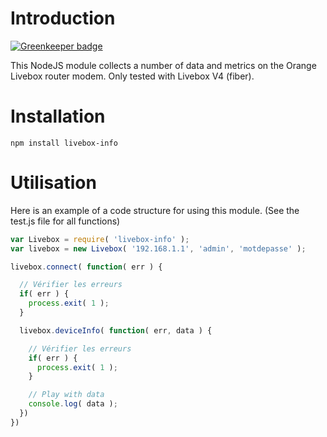 # Introduction

[![Greenkeeper badge](https://badges.greenkeeper.io/piznel/livebox-info.svg)](https://greenkeeper.io/)


This NodeJS module collects a number of data and metrics on the Orange Livebox router modem. Only tested with Livebox V4 (fiber).

# Installation
```shell
npm install livebox-info
```

# Utilisation

Here is an example of a code structure for using this module. (See the test.js file for all functions)

```js
var Livebox = require( 'livebox-info' );
var livebox = new Livebox( '192.168.1.1', 'admin', 'motdepasse' );

livebox.connect( function( err ) {

  // Vérifier les erreurs
  if( err ) {
    process.exit( 1 );
  }

  livebox.deviceInfo( function( err, data ) {

    // Vérifier les erreurs
    if( err ) {
      process.exit( 1 );
    }

    // Play with data
    console.log( data );
  })
})
```
